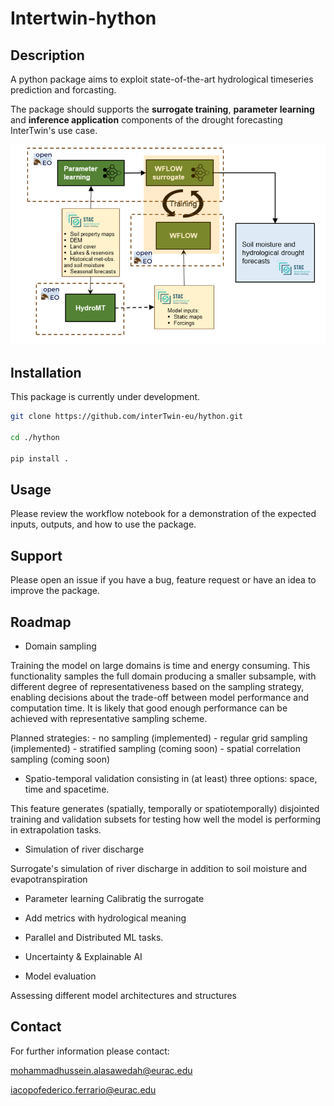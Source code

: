 # Intertwin-hython


## Description

A python package aims to exploit state-of-the-art hydrological timeseries prediction and forcasting.

The package should supports the **surrogate training**, **parameter learning** and **inference application** components of the drought forecasting InterTwin's use case.

<p align="center">
 <a href="https://github.com/interTwin-eu/hython/"><img src="https://github.com/interTwin-eu/hython/blob/dev/data/static/overview.png" alt="layout"></a>
</p>


## Installation
This package is currently under development.


```bash
git clone https://github.com/interTwin-eu/hython.git

cd ./hython

pip install .

```

## Usage
Please review the workflow notebook for a demonstration of the expected inputs, outputs, and how to use the package.


## Support
Please open an issue if you have a bug, feature request or have an idea to improve the package.


## Roadmap


* Domain sampling

Training the model on large domains is time and energy consuming. 
This functionality samples the full domain producing a smaller subsample, with different degree of representativeness based on the sampling strategy, enabling decisions about the trade-off between model performance and computation time. It is likely that good enough performance can be achieved with representative sampling scheme.

Planned strategies: 
    - no sampling (implemented)
    - regular grid sampling (implemented)
    - stratified sampling (coming soon)
    - spatial correlation sampling (coming soon)


* Spatio-temporal validation consisting in (at least) three options: space, time and spacetime. 

This feature generates (spatially, temporally or spatiotemporally) disjointed training and validation subsets for testing how well the model is performing in extrapolation tasks.


* Simulation of river discharge

Surrogate's simulation of river discharge in addition to soil moisture and evapotranspiration 


* Parameter learning
Calibratig the surrogate

* Add metrics with hydrological meaning 


* Parallel and Distributed ML tasks.


* Uncertainty & Explainable AI


* Model evaluation

Assessing different model architectures and structures




## Contact
For further information please contact:

mohammadhussein.alasawedah@eurac.edu

iacopofederico.ferrario@eurac.edu
